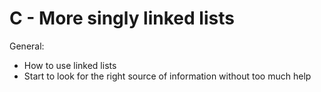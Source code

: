 # C - More singly linked lists

General:

* How to use linked lists
* Start to look for the right source of information without too much help